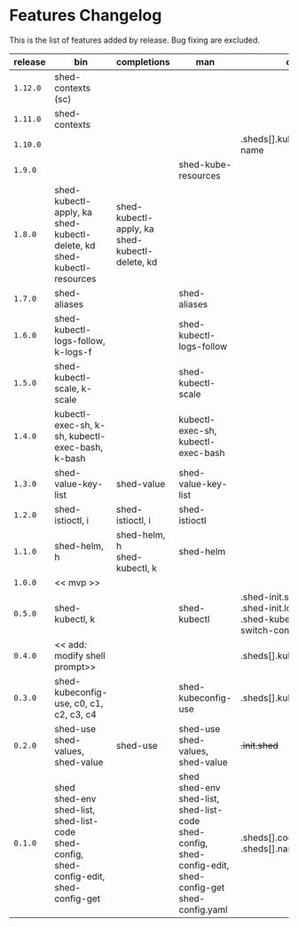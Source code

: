 # Features Changelog

This is the list of features added by release. Bug fixing are excluded.

| release | bin                                                                                             | completions                                       | man                                                                                                                 | config.yaml                                                                                      |
| ------- | ----------------------------------------------------------------------------------------------- | ------------------------------------------------- | ------------------------------------------------------------------------------------------------------------------- | ------------------------------------------------------------------------------------------------ |
| `1.12.0`| shed-contexts (sc)                                                                              |                                                   |                                                                                                                     |                                                                                                  |
| `1.11.0`| shed-contexts                                                                                   |                                                   |                                                                                                                     |                                                                                                  |
| `1.10.0`|                                                                                                 |                                                   |                                                                                                                     | .sheds[].kubeconfig[].prompt-name                                                                |
| `1.9.0` |                                                                                                 |                                                   | shed-kube-resources                                                                                                 |
| `1.8.0` | shed-kubectl-apply, ka<br>shed-kubectl-delete, kd<br>shed-kubectl-resources                     | shed-kubectl-apply, ka<br>shed-kubectl-delete, kd |
| `1.7.0` | shed-aliases                                                                                    |                                                   | shed-aliases                                                                                                        |
| `1.6.0` | shed-kubectl-logs-follow, k-logs-f                                                              |                                                   | shed-kubectl-logs-follow                                                                                            |
| `1.5.0` | shed-kubectl-scale, k-scale                                                                     |                                                   | shed-kubectl-scale                                                                                                  |
| `1.4.0` | kubectl-exec-sh, k-sh, kubectl-exec-bash, k-bash                                                |                                                   | kubectl-exec-sh, kubectl-exec-bash                                                                                  |
| `1.3.0` | shed-value-key-list                                                                             | shed-value                                        | shed-value-key-list                                                                                                 |
| `1.2.0` | shed-istioctl, i                                                                                | shed-istioctl, i                                  | shed-istioctl                                                                                                       |
| `1.1.0` | shed-helm, h                                                                                    | shed-helm, h<br>shed-kubectl, k                   | shed-helm                                                                                                           |
| `1.0.0` | << mvp >>                                                                                       |
| `0.5.0` | shed-kubectl, k                                                                                 |                                                   | shed-kubectl                                                                                                        | .shed-init.shed<br>.shed-init.load-kubectl-config<br>.shed-kubeconfig-use.kubectl-switch-context |
| `0.4.0` | << add: modify shell prompt>>                                                                   |                                                   |                                                                                                                     | .sheds[].kubeconfig[].namespace                                                                  |
| `0.3.0` | shed-kubeconfig-use, c0, c1, c2, c3, c4                                                         |                                                   | shed-kubeconfig-use                                                                                                 | .sheds[].kubeconfig[].context                                                                    |
| `0.2.0` | shed-use<br>shed-values, shed-value                                                             | shed-use                                          | shed-use<br>shed-values, shed-value                                                                                 | ~~.init.shed~~                                                                                   |
| `0.1.0` | shed<br>shed-env<br>shed-list, shed-list-code<br>shed-config, shed-config-edit, shed-config-get |                                                   | shed<br>shed-env<br>shed-list, shed-list-code<br>shed-config, shed-config-edit, shed-config-get<br>shed-config.yaml | .sheds[].code<br>.sheds[].name                                                                   |
